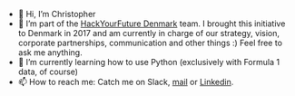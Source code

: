 - 👋 Hi, I’m Christopher
- 🌱 I’m part of the [HackYourFuture Denmark](https://www.hackyourfuture.dk) team. I brought this initiative to Denmark in 2017 and am currently in charge of our strategy, vision, corporate partnerships, communication and other things :) Feel free to ask me anything.
- 👀 I’m currently learning how to use Python (exclusively with Formula 1 data, of course)
- 📫 How to reach me: Catch me on Slack, [mail](mailto:"christopher@hackyourfuture.dk") or [Linkedin](https://www.linkedin.com/in/christopher-klueter/).

<!---
CK-HYF-DK/CK-HYF-DK is a ✨ special ✨ repository because its `README.md` (this file) appears on your GitHub profile.
You can click the Preview link to take a look at your changes.
--->
